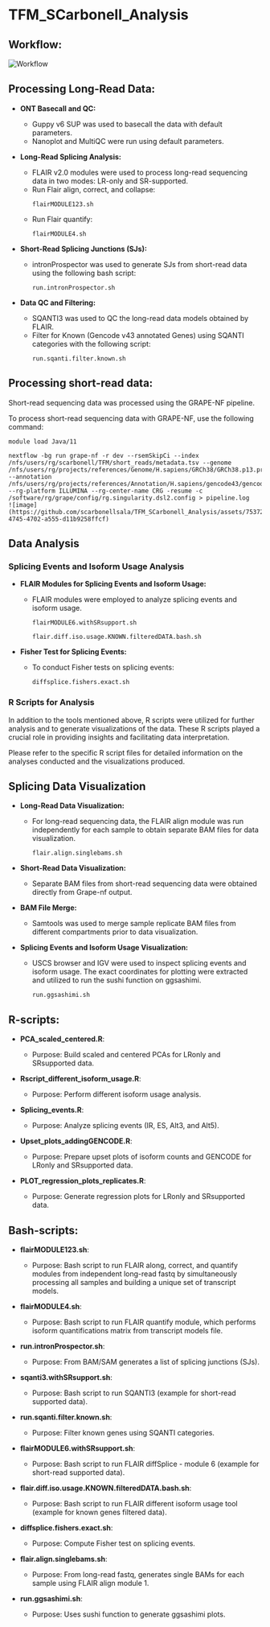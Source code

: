 # TFM_SCarbonell_Analysis

## Workflow:

![Workflow](workflow.png)

## Processing Long-Read Data:

- **ONT Basecall and QC:**
  - Guppy v6 SUP was used to basecall the data with default parameters.
  - Nanoplot and MultiQC were run using default parameters.

- **Long-Read Splicing Analysis:**
  - FLAIR v2.0 modules were used to process long-read sequencing data in two modes: LR-only and SR-supported.
  - Run Flair align, correct, and collapse:
    ```
    flairMODULE123.sh
    ```
  - Run Flair quantify:
    ```
    flairMODULE4.sh
    ```

- **Short-Read Splicing Junctions (SJs):**
  - intronProspector was used to generate SJs from short-read data using the following bash script:
    ```
    run.intronProspector.sh
    ```

- **Data QC and Filtering:**
  - SQANTI3 was used to QC the long-read data models obtained by FLAIR.
  - Filter for Known (Gencode v43 annotated Genes) using SQANTI categories with the following script:
    ```
    run.sqanti.filter.known.sh
    ```

## Processing short-read data:

Short-read sequencing data was processed using the GRAPE-NF pipeline.

To process short-read sequencing data with GRAPE-NF, use the following command:

```
module load Java/11

nextflow -bg run grape-nf -r dev --rsemSkipCi --index /nfs/users/rg/scarbonell/TFM/short_reads/metadata.tsv --genome /nfs/users/rg/projects/references/Genome/H.sapiens/GRCh38/GRCh38.p13.primary_assembly.genome.fa.gz --annotation /nfs/users/rg/projects/references/Annotation/H.sapiens/gencode43/gencode.v43.primary_assembly.annotation.gtf.gz --rg-platform ILLUMINA --rg-center-name CRG -resume -c /software/rg/grape/config/rg.singularity.dsl2.config > pipeline.log
![image](https://github.com/scarbonellsala/TFM_SCarbonell_Analysis/assets/75372182/7b347584-4745-4702-a555-d11b9258ffcf)
```

## Data Analysis

### Splicing Events and Isoform Usage Analysis

- **FLAIR Modules for Splicing Events and Isoform Usage:**
  - FLAIR modules were employed to analyze splicing events and isoform usage.

    ```
    flairMODULE6.withSRsupport.sh
    ```

    ```
    flair.diff.iso.usage.KNOWN.filteredDATA.bash.sh
    ```

- **Fisher Test for Splicing Events:**
  - To conduct Fisher tests on splicing events:

    ```
    diffsplice.fishers.exact.sh
    ```

### R Scripts for Analysis

In addition to the tools mentioned above, R scripts were utilized for further analysis and to generate visualizations of the data. These R scripts played a crucial role in providing insights and facilitating data interpretation.

Please refer to the specific R script files for detailed information on the analyses conducted and the visualizations produced.

## Splicing Data Visualization

- **Long-Read Data Visualization:**
  - For long-read sequencing data, the FLAIR align module was run independently for each sample to obtain separate BAM files for data visualization.

    ```
    flair.align.singlebams.sh
    ```

- **Short-Read Data Visualization:**
  - Separate BAM files from short-read sequencing data were obtained directly from Grape-nf output.

- **BAM File Merge:**
  - Samtools was used to merge sample replicate BAM files from different compartments prior to data visualization.

- **Splicing Events and Isoform Usage Visualization:**
  - USCS browser and IGV were used to inspect splicing events and isoform usage. The exact coordinates for plotting were extracted and utilized to run the sushi function on ggsashimi.

    ```
    run.ggsashimi.sh
    ```

## R-scripts:

- **PCA_scaled_centered.R**:
  - Purpose: Build scaled and centered PCAs for LRonly and SRsupported data.

- **Rscript_different_isoform_usage.R**:
  - Purpose: Perform different isoform usage analysis.

- **Splicing_events.R**:
  - Purpose: Analyze splicing events (IR, ES, Alt3, and Alt5).

- **Upset_plots_addingGENCODE.R**:
  - Purpose: Prepare upset plots of isoform counts and GENCODE for LRonly and SRsupported data.

- **PLOT_regression_plots_replicates.R**:
  - Purpose: Generate regression plots for LRonly and SRsupported data.

## Bash-scripts:

- **flairMODULE123.sh**:
  - Purpose: Bash script to run FLAIR along, correct, and quantify modules from independent long-read fastq by simultaneously processing all samples and building a unique set of transcript models.

- **flairMODULE4.sh**:
  - Purpose: Bash script to run FLAIR quantify module, which performs isoform quantifications matrix from transcript models file.

- **run.intronProspector.sh**:
  - Purpose: From BAM/SAM generates a list of splicing junctions (SJs).

- **sqanti3.withSRsupport.sh**:
  - Purpose: Bash script to run SQANTI3 (example for short-read supported data).

- **run.sqanti.filter.known.sh**:
  - Purpose: Filter known genes using SQANTI categories.

- **flairMODULE6.withSRsupport.sh**:
  - Purpose: Bash script to run FLAIR diffSplice - module 6 (example for short-read supported data).

- **flair.diff.iso.usage.KNOWN.filteredDATA.bash.sh**:
  - Purpose: Bash script to run FLAIR different isoform usage tool (example for known genes filtered data).

- **diffsplice.fishers.exact.sh**:
  - Purpose: Compute Fisher test on splicing events.

- **flair.align.singlebams.sh**:
  - Purpose: From long-read fastq, generates single BAMs for each sample using FLAIR align module 1.

- **run.ggsashimi.sh**:
  - Purpose: Uses sushi function to generate ggsashimi plots.
